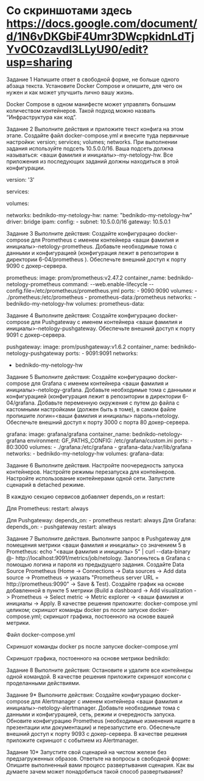 # Со скриншотами здесь https://docs.google.com/document/d/1N6vDKGbiF4Umr3DWcpkidnLdTjYvOC0zavdl3LLyU90/edit?usp=sharing

Задание 1
Напишите ответ в свободной форме, не больше одного абзаца текста.
Установите Docker Compose и опишите, для чего он нужен и как может улучшить лично вашу жизнь.


Docker Compose в одном манифесте может управлять большим количеством контейнеров. Такой подход можно назвать “Инфраструктура как код”.




Задание 2
Выполните действия и приложите текст конфига на этом этапе.
Создайте файл docker-compose.yml и внесите туда первичные настройки:
version;
services;
volumes;
networks.
При выполнении задания используйте подсеть 10.5.0.0/16. Ваша подсеть должна называться: <ваши фамилия и инициалы>-my-netology-hw. Все приложения из последующих заданий должны находиться в этой конфигурации.


version: '3'


services:


volumes:


networks:
 bednikdo-my-netology-hw:
   name: "bednikdo-my-netology-hw"
   driver: bridge
   ipam:
     config:
       - subnet: 10.5.0.0/16
         gateway: 10.5.0.1




Задание 3
Выполните действия:
Создайте конфигурацию docker-compose для Prometheus с именем контейнера <ваши фамилия и инициалы>-netology-prometheus.
Добавьте необходимые тома с данными и конфигурацией (конфигурация лежит в репозитории в директории 6-04/prometheus ).
Обеспечьте внешний доступ к порту 9090 c докер-сервера.

 prometheus:
   image: prom/prometheus:v2.47.2
   container_name: bednikdo-netology-prometheus
   command: --web.enable-lifecycle --config.file=/etc/prometheus/prometheus.yml
   ports:
     - 9090:9090
   volumes:
     - ./prometheus:/etc/prometheus
     - prometheus-data:/prometheus
   networks:
     - bednikdo-my-netology-hw
 volumes:
   prometheus-data:



Задание 4
Выполните действия:
Создайте конфигурацию docker-compose для Pushgateway с именем контейнера <ваши фамилия и инициалы>-netology-pushgateway.
Обеспечьте внешний доступ к порту 9091 c докер-сервера.

 pushgateway:
   image: prom/pushgateway:v1.6.2
   container_name: bednikdo-netology-pushgateway
   ports:
     - 9091:9091
   networks:
   - bednikdo-my-netology-hw

Задание 5
Выполните действия:
Создайте конфигурацию docker-compose для Grafana с именем контейнера <ваши фамилия и инициалы>-netology-grafana.
Добавьте необходимые тома с данными и конфигурацией (конфигурация лежит в репозитории в директории 6-04/grafana.
Добавьте переменную окружения с путем до файла с кастомными настройками (должен быть в томе), в самом файле пропишите логин=<ваши фамилия и инициалы> пароль=netology.
Обеспечьте внешний доступ к порту 3000 c порта 80 докер-сервера.

 grafana:
   image: grafana/grafana
   container_name: bednikdo-netology-grafana
   environment:
     GF_PATHS_CONFIG: /etc/grafana/custom.ini
   ports:
     - 80:3000
   volumes:
     - ./grafana:/etc/grafana
     - grafana-data:/var/lib/grafana
   networks:
     - bednikdo-my-netology-hw
 volumes:
   grafana-data:





Задание 6
Выполните действия.
Настройте поочередность запуска контейнеров.
Настройте режимы перезапуска для контейнеров.
Настройте использование контейнерами одной сети.
Запустите сценарий в detached режиме.

В каждую секцию сервисов добавляет depends_on и restart:

Для Prometheus:
   restart: always

Для Pushgateway:
   depends_on:
     - prometheus
   restart: always
Для Grafana:
   depends_on:
     - pushgateway
   restart: always


Задание 7
Выполните действия.
Выполните запрос в Pushgateway для помещения метрики <ваши фамилия и инициалы> со значением 5 в Prometheus: echo "<ваши фамилия и инициалы> 5" | curl --data-binary @- http://localhost:9091/metrics/job/netology.
Залогиньтесь в Grafana с помощью логина и пароля из предыдущего задания.
Cоздайте Data Source Prometheus (Home -> Connections -> Data sources -> Add data source -> Prometheus -> указать "Prometheus server URL = http://prometheus:9090" -> Save & Test).
Создайте график на основе добавленной в пункте 5 метрики (Build a dashboard -> Add visualization -> Prometheus -> Select metric -> Metric explorer -> <ваши фамилия и инициалы -> Apply.
В качестве решения приложите:
docker-compose.yml целиком;
скриншот команды docker ps после запуске docker-compose.yml;
скриншот графика, постоенного на основе вашей метрики.




















Файл docker-compose.yml


Cкриншот команды docker ps после запуске docker-compose.yml


Cкриншот графика, постоенного на основе метрики bednikdo:

Задание 8
Выполните действия:
Остановите и удалите все контейнеры одной командой.
В качестве решения приложите скриншот консоли с проделанными действиями.



Задание 9*
Выполните действия:
Создайте конфигурацию docker-compose для Alertmanager с именем контейнера <ваши фамилия и инициалы>-netology-alertmanager.
Добавьте необходимые тома с данными и конфигурацией, сеть, режим и очередность запуска.
Обновите конфигурацию Prometheus (необходимые изменения ищите в презентации или документации) и перезапустите его.
Обеспечьте внешний доступ к порту 9093 c докер-сервера.
В качестве решения приложите скриншот с событием из Alertmanager.


Задание 10*
Запустите свой сценарий на чистом железе без предзагруженных образов.
Ответьте на вопросы в свободной форме:
Опишите выполненный вами процесс развертывания сценария.
Как вы думаете зачем может понадобиться такой способ развертывания?

